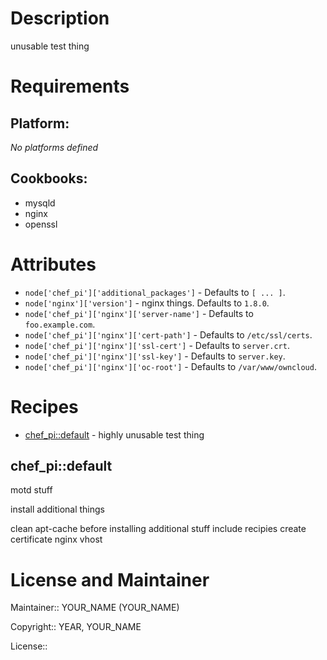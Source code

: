 # Description

unusable test thing

# Requirements

## Platform:

*No platforms defined*

## Cookbooks:

* mysqld
* nginx
* openssl

# Attributes

* `node['chef_pi']['additional_packages']` -  Defaults to `[ ... ]`.
* `node['nginx']['version']` - nginx things. Defaults to `1.8.0`.
* `node['chef_pi']['nginx']['server-name']` -  Defaults to `foo.example.com`.
* `node['chef_pi']['nginx']['cert-path']` -  Defaults to `/etc/ssl/certs`.
* `node['chef_pi']['nginx']['ssl-cert']` -  Defaults to `server.crt`.
* `node['chef_pi']['nginx']['ssl-key']` -  Defaults to `server.key`.
* `node['chef_pi']['nginx']['oc-root']` -  Defaults to `/var/www/owncloud`.

# Recipes

* [chef_pi::default](#chef_pidefault) - highly unusable test thing

## chef_pi::default

motd stuff

install additional things

clean apt-cache before installing additional stuff
include recipies
create certificate
nginx vhost

# License and Maintainer

Maintainer:: YOUR_NAME (YOUR_NAME)

Copyright:: YEAR, YOUR_NAME

License::
